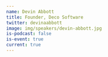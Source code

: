 ```yaml
---
name: Devin Abbott
title: Founder, Deco Software
twitter: devinaabbott
image: img/speakers/devin-abbott.jpg
is-podcast: false
is-event: true
current: true
---
```

